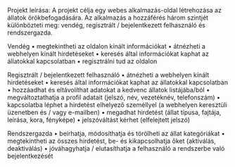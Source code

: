 Projekt leírása:
A projekt célja egy webes alkalmazás-oldal létrehozása az állatok örökbefogadására. Az
alkalmazás a hozzáférés három szintjét különbözteti meg: vendég, regisztrált / bejelentkezett
felhasználó és rendszergazda.

Vendég
• megtekintheti az oldalon kínált információkat
• átnézheti a webhelyen kínált hirdetéseket
• keresés által információkat kaphat az állatokkal kapcsolatban
• regisztrálni tud az oldalon

Regisztrált / bejelentkezett felhasználó
• átnézheti a webhelyen kínált hirdetéseket
• keresés által információkat kaphat az állatokkal kapcsolatban
• hozzáadhat és eltávolíthat adatokat a kedvenc állatok listájába/ból
• megváltoztathatja a profil adatait (jelszó, név, vezetéknév, telefonszám)
• kapcsolatba léphet a hirdetést elhelyező személlyel (a webhelyen keresztüli üzenetben
és / vagy e-mailben)
• megadhat hirdetést (állat típusa, fajtája, leírása, kora, fényképe)
• jelszóváltást kérhet (elfelejtett jelszó)

Rendszergazda
• beírhatja, módosíthatja és törölheti az állat kategóriákat
• megtekintheti az összes hirdetést, be- és kikapcsolhatja őket (aktiválás, deaktiválás)
• jóváhagyhatja / elutasíthatja a felhasználó a rendszerbe való bejelentkezését
